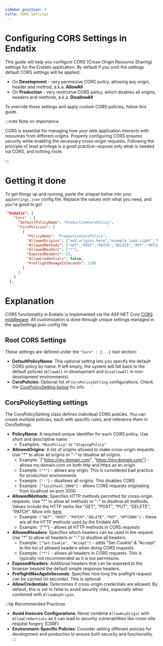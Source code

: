 ```yaml
---
sidebar_position: 3
title: CORS Settings
---
```


# Configuring CORS Settings in Endatix

This guide will help you configure CORS (Cross-Origin Resource Sharing) settings for the Endatix application. By default if you omit the settings default CORS settings will be applied:

- On **Development** - very permissive CORS policy, allowing any origin, header and method, a.k.a. **AllowAll**
- On **Production** - very restrictive CORS policy, which disables all origins, headers and methods, a.k.a. **DisallowAll**

To override these settings and apply custom CORS policies, follow this guide.

:::note Note on importance

CORS is essential for managing how your web application interacts with resources from different origins. Properly configuring CORS ensures security while enabling the necessary cross-origin requests. Following the principle of least privilege is a good practice—expose only what is needed via CORS, and nothing more.

:::

# Getting it done

To get things up and running, paste the snippet below into your `appSettings.json` config file. Replace the values with what you need, and you're good to go!

```json
 "Endatix": {
    "Cors" : {
      "DefaultPolicyName": "ProductionCorsPolicy",
      "CorsPolicies": [
        {
          "PolicyName": "ProductionCorsPolicy",
          "AllowedOrigins": ["add.origins.here","example.look.right","https://my.domain"],
          "AllowedMethods": ["GET","POST","PATCH","DELETE","PUT","OPTIONS"],
          "AllowedHeaders": ["*"],
          "ExposedHeaders": [],
          "AllowCredentials": false,
          "PreflightMaxAgeInSeconds": 1200
        }
      ]
    }
  },
```

# Explanation

CORS functionality in Endatix is implemented via the ASP.NET Core [CORS middleware](https://learn.microsoft.com/en-us/aspnet/core/security/cors). All customization is done through unique settings managed in the appSettings.json config file.

## Root CORS Settings

These settings are defined under the `"Cors" : {...}` root section:

- **DefaultPolicyName**: This optional setting lets you specify the default CORS policy by name. If left empty, the system will fall back to the default policies (`AllowAll` in development and `DisallowAll` in non-development environments).
- **CorsPolicies**: Optional list of `CorsPolicySetting` configurations. Check the [CorsPolicySetting below](#corspolicysetting-settings) for info

## CorsPolicySetting settings

The CorsPolicySetting class defines individual CORS policies. You can create multiple policies, each with specific rules, and reference them in CorsSettings.

- **PolicyName**: A required unique identifier for each CORS policy. Use short and descriptive name
  - Examples: `"MainPolicy"` or `"StagingPolicy"`
- **AllowedOrigins**: A list of origins allowed to make cross-origin requests. Use "\*" to allow all origins or "-" to disallow all origins.
  - Example: `["https://my.domain.com", "https://my.domain.com"] - allows my.domain.com on both http and https as an origin
  - Example: `["*"]` - allows any origin. This is considered bad practice for production environments
  - Example: `["-"]` - disallows all origins. This disables CORS
  - Example: `["localhost:3000"]` - allows CORS requests originating from localhost on port 3000
- **AllowedMethods**: Specifies HTTP methods permitted for cross-origin requests. Use "\*" to allow all methods or "-" to disallow all methods. Values include the HTTP verbs like "GET", "POST", "PUT", "DELETE", "PATCH". More info [here](https://developer.mozilla.org/en-US/docs/Web/HTTP/Methods).
  - Example: `["GET","POST","PATCH","DELETE","PUT","OPTIONS"]` - these are all the HTTP methods used by the Endatix API
  - Example: `["*"] - allows all HTTP methods in CORS requests
- **AllowedHeaders**: Specifies which headers can be used in the request. Use "\*" to allow all headers or "-" to disallow all headers.
  - Example: `["Set-Cookie", "Accept"]` - adds "Set-Cookie" & "Accept" to the list of allowed headers when doing CORS requests
  - Example: `["*"]` - allows all headers in CORS requests. This is typically not recommended as it is too permissive.
- **ExposedHeaders**: Additional headers that can be exposed to the browser beyond the default simple response headers.
- **PreflightMaxAgeInSeconds**: Specifies how long the preflight request can be cached (in seconds). This is optional
- **AllowCredentials**: Determines if cross-origin credentials are allowed. By default, this is set to false to avoid security risks, especially when combined with `AllowAnyOrigin`.

:::tip Recommended Practices

- **Avoid Insecure Configurations**: Never combine `AllowAnyOrigin` with `AllowCredentials` as it can lead to security vulnerabilities like cross-site request forgery (CSRF).
- **Environment-Specific Policies**: Consider setting different policies for development and production to ensure both security and functionality.
  :::

